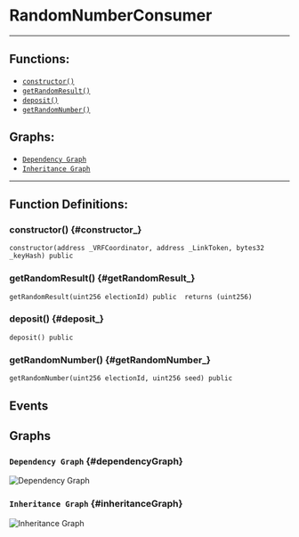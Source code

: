 # RandomNumberConsumer
***
## Functions:
- [`constructor()`](#constructor_)
- [`getRandomResult()`](#getRandomResult_)
- [`deposit()`](#deposit_)
- [`getRandomNumber()`](#getRandomNumber_)
## Graphs:
- [`Dependency Graph`](#dependencyGraph)
- [`Inheritance Graph`](#inheritanceGraph)
***
## Function Definitions:
### <a name="constructor_"></a> constructor() {#constructor_}
```
constructor(address _VRFCoordinator, address _LinkToken, bytes32 _keyHash) public 
```
### <a name="getRandomResult_"></a> getRandomResult() {#getRandomResult_}
```
getRandomResult(uint256 electionId) public  returns (uint256)
```
### <a name="deposit_"></a> deposit() {#deposit_}
```
deposit() public 
```
### <a name="getRandomNumber_"></a> getRandomNumber() {#getRandomNumber_}
```
getRandomNumber(uint256 electionId, uint256 seed) public 
```
## Events
## Graphs
### <a name="dependencyGraph"></a> `Dependency Graph` {#dependencyGraph}
![Dependency Graph](images/RandomNumberConsumer_dependency_graph.png)
### <a name="inheritanceGraph"></a> `Inheritance Graph` {#inheritanceGraph}
![Inheritance Graph](images/RandomNumberConsumer_inheritance_graph.png)

